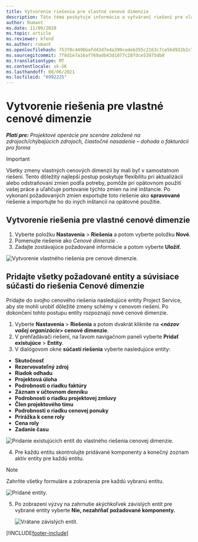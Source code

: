 ```yaml
---
title: Vytvorenie riešenia pre vlastné cenové dimenzie
description: Táto téma poskytuje informácie o vytváraní riešení pre vlastné cenové dimenzie.
author: Rumant
ms.date: 11/09/2020
ms.topic: article
ms.reviewer: kfend
ms.author: rumant
ms.openlocfilehash: 753f0c4496bafd43d7e4a399cedeb355c2163c7ce56d932b2c786d5f2e672b6b
ms.sourcegitcommit: 7f8d1e7a16af769adb43d1877c28fdce53975db8
ms.translationtype: MT
ms.contentlocale: sk-SK
ms.lasthandoff: 08/06/2021
ms.locfileid: "6992225"
---
```

# <a name="create-a-solution-for-custom-pricing-dimensions"></a>Vytvorenie riešenia pre vlastné cenové dimenzie

 _**Platí pre:** Projektové operácie pre scenáre založené na zdrojoch/chýbajúcich zdrojoch, čiastočné nasadenie – dohoda o fakturácii pro forma_ 

>[!IMPORTANT]
>Všetky zmeny vlastných cenových dimenzií by mali byť v samostatnom riešení. Tento dôležitý najlepší postup poskytuje flexibilitu pri aktualizácii alebo odstraňovaní zmien podľa potreby, pomôže pri opätovnom použití vašej práce a uľahčuje portovanie týchto zmien na iné inštancie. Po vykonaní požadovaných zmien exportujte toto riešenie ako **spravované** riešenie a importujte ho do iných inštancií na opätovné použitie.

## <a name="create-a-solution-for-custom-pricing-dimensions"></a>Vytvorenie riešenia pre vlastné cenové dimenzie

1.  Vyberte položku **Nastavenia** > **Riešenia** a potom vyberte položku **Nové**.
2.  Pomenujte riešenie ako *Cenové dimenzie <your organization name>*.
3. Zadajte zostávajúce požadované informácie a potom vyberte **Uložiť**.

  ![Vytvorenie vlastného riešenia pre cenové dimenzie.](./media/Creation-of-custom-pricing-dimension-solution.png)
 
## <a name="add-all-required-entities-and-related-components-to-the-pricing-dimension-solution"></a>Pridajte všetky požadované entity a súvisiace súčasti do riešenia Cenové dimenzie

Pridajte do svojho cenového riešenia nasledujúce entity Project Service, aby ste mohli urobiť dôležité zmeny schémy v cenovom riešení. Po dokončení tohto postupu entity rozpoznajú nové cenové dimenzie.

1.  Vyberte **Nastavenia** > **Riešenia** a potom dvakrát kliknite na **<*názov vašej organizácie*> cenové dimenzie**.
2.  V prehľadávači riešení, na ľavom navigačnom paneli vyberte **Pridať existujúce** > **Entity**.
3.  V dialógovom okne **súčasti riešenia** vyberte nasledujúce entity:
 
   - **Skutočnosť**
   - **Rezervovateľný zdroj**
   - **Riadok odhadu**
   - **Projektová úloha**
   - **Podrobnosti o riadku faktúry**
   - **Záznam v účtovnom denníku**
   - **Podrobnosti o riadku projektovej zmluvy**
   - **Člen projektového tímu**
   - **Podrobnosti o riadku cenovej ponuky**
   - **Prirážka k cene roly**
   - **Cena roly**
   - **Zadanie času**
 
   ![Pridanie existujúcich entít do vlastného riešenia cenovej dimenzie.](./media/Existing-entities-to-PD-solution.png)
 
 4. Pre každú entitu skontrolujte pridávané komponenty a konečný zoznam aktív entity pre každú entitu. 

   >[!NOTE]
   > Zahrňte všetky formuláre a zobrazenia pre každú vybranú entitu.

  ![Pridané entity.](./media/solution-component-selection.png)


5.  Po zobrazení výzvy na zahrnutie akýchkoľvek závislých entít pre vybrané entity vyberte **Nie, nezahŕňať požadované komponenty.**

    ![Vrátane závislých entít.](./media/Do-not-include-required.png)


[!INCLUDE[footer-include](../includes/footer-banner.md)]